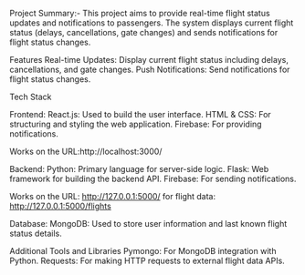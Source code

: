 Project Summary:-
This project aims to provide real-time flight status updates and notifications to passengers. The system displays current flight status (delays, cancellations, gate changes) and sends notifications for flight status changes.

Features Real-time Updates: Display current flight status including delays, cancellations, and gate changes. Push Notifications: Send notifications for flight status changes.

Tech Stack

Frontend: React.js: Used to build the user interface. HTML & CSS: For structuring and styling the web application. Firebase: For providing notifications.

Works on the URL:http://localhost:3000/

Backend: Python: Primary language for server-side logic. Flask: Web framework for building the backend API. Firebase: For sending notifications.

Works on the URL: http://127.0.0.1:5000/ for flight data: http://127.0.0.1:5000/flights

Database: MongoDB: Used to store user information and last known flight status details.

Additional Tools and Libraries Pymongo: For MongoDB integration with Python. Requests: For making HTTP requests to external flight data APIs.
